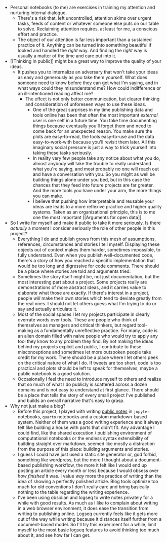 - Personal notebooks (to me) are exercises in training my attention and nurturing internal dialogue.
	- There's a risk that, left uncontrolled, attention skims over urgent tasks, feeds of content or whatever someone else puts on our table to solve. Reclaiming attention requires, at least for me, a conscious effort and practice.
	- The object of our attention is far less important than a sustained practice of it. Anything can be turned into something beautiful if looked and handled the _right_ way. And finding the _right_ way is usually a matter of the time and care put into it.
- [[Thinking in public]] might be a great way to improve the quality of your ideas.
	- It pushes you to internalize an adversary that won't take your ideas as easy and generously as you take them yourself. What does someone need to know before they can get what I'm saying, and in what ways could they misunderstand me? How could indifference or an ill-intentioned reading affect me?
		- The effect is not only better communication, but clearer thinking and consideration of unforeseen ways to use these ideas.
			- One of the great surprises in my time publishing data and tools online has been that often the most important _external_ user is one self in a future time. You take time documenting things because eventually you'll forget them and need to come back for an unexpected reason. You make sure the plots are easy-to-read, the tools easy-to-use and the data easy-to-work-with because you'll revisit them later. All this imaginary social pressure is just a way to trick yourself into taking these tasks seriously.
			- In reality very few people take any notice about what you do, almost anybody will take the trouble to really understand what you're saying, and most probably no one will reach out and have a conversation with you. So you might as well be building things alone under you bed, but in this case the chances that they feed into future projects are far greater. And the more tools you have under your arm, the more things you can make.
			- I believe that pushing how interpretable and reusable your ideas are leads to a more reflexive practice and higher quality systems. Taken as an organizational principle, this is to me one the most important [[Arguments for open data]].
- So I write for myself and make it public to take it more seriously. Is there _actually_ a moment I consider seriously the role of other people in this project?
	- Everything I do and publish grows from this mesh of assumptions, references, circumstances and stories I tell myself. Displaying these objects out of context makes them harder, sometimes impossible, to fully understand. Even when you publish well-documented code, there's a story of how you reached a specific implementation that would be too long and digressive for code comments. There should be a place where stories are told and arguments tried.
	- Sometimes the story itself might be, not just documentation, but the most interesting part about a project. Some projects really are demonstrations of more abstract ideas, and it carries value to elaborate what those are exactly. If there's interest in a project, people _will_ make their own stories which tend to deviate greatly from the real ones. I should not let others guess what I'm trying to do or say and actually articulate it.
	- Most of the social spaces I let my projects participate in clearly overrate words over tools. These are people who think of themselves as managers and critical thinkers, but regard tool-making as a fundamentally unreflective practice. For many, code is an alien domain filled with naive people who would try to apply any tool they know to any problem they find. By not making the ideas behind my projects explicit and public, I contribute to these misconceptions and sometimes let more outspoken people take credit for my work. There should be a place where I let others peek on the critical nature of what I do. If tweets are too short, code is too practical and plots should be left to speak for themselves, maybe a public notebook is a good solution.
	- Occasionally I feel the need to introduce myself to others and realize that so much of what I do publicly is scattered across a dozen domains and is not easy to understand at first glance. There should be a place that tells the story of every small project I've published and builds an overall narrative that's easy to grasp.
- Why not just make a blog?
	- Before this project, I played with writing [public notes](https://mauforonda.github.io/notas/) in `jupyter` notebooks, `quarto` notebooks and a custom markdown-based system. Neither of them was a good writing experience and it always felt like building a house with parts that didn't fit. Any advantage I could find, like the shared execution / publishing environment of computational notebooks or the endless syntax extensibility of building straight over markdown, seemed like mostly a distraction from the purpose of this place: building arguments and stories.
	- I guess I could have just used a static site generator or, god forbid, something like wordpress, but the more I thought about a document-based publishing workflow, the more it felt like I would end up posting an article every month or less because I would obsess over _how finished_ it was. I value _way_ more the practice of writing than the idea of showing a perfectly polished article. Blog tools optimize too much for old conventions I don't really care and bring basically nothing to the table regarding the writing experience.
	- I've been using obsidian and logseq to write notes privately for a while with good results. As much as I like to complain about writing in a web browser environment, it does ease the transition from writing to publishing online. Logseq currently feels like it gets more out of the way while writing because it distances itself further from a document-based model. So I'll try this experiment for a while, limit myself to the most basic logseq features to avoid thinking too much about it, and see how far I can get.